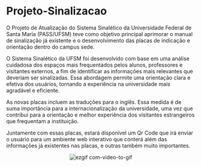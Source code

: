 # Projeto-Sinalizacao

O Projeto de Atualização do Sistema Sinalético da Universidade Federal de Santa Maria (PASS/UFSM) teve como objetivo principal aprimorar o manual de sinalização já existente e o desenvolvimento das placas de indicação e orientação dentro do campus sede.

O Sistema Sinalético da UFSM foi desenvolvido com base em uma análise cuidadosa dos espaços mais frequentados pelos alunos, professores e visitantes externos, a fim de identificar as informações mais relevantes que deveriam ser sinalizadas. Essa abordagem permite uma orientação clara e efetiva dos usuários, tornando a experiência na universidade mais agradável e eficiente.

As novas placas incluem as traduções para o inglês. Essa medida é de suma importância para a internacionalização da universidade, uma vez que contribui para a orientação e melhor experiência dos visitantes estrangeiros que frequentam a instituição.

Juntamente com essas placas, estará disponível um Qr Code que irá enviar o usuário para um ambiente web interativo que conterá além das informações já existentes nas placas, e outras também muito importantes. 

<div align="center">

  ![ezgif com-video-to-gif](https://github.com/wal-wizard/Projeto-Sinalizacao/assets/82295321/8686ec78-27e6-475a-a727-2476f4a513fc)
  
</div>




